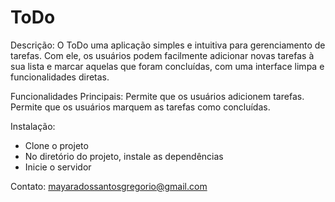<h1>ToDo</h1>
Descrição:
O ToDo uma aplicação simples e intuitiva para gerenciamento de tarefas. 
Com ele, os usuários podem facilmente adicionar novas tarefas à sua lista e marcar aquelas que foram concluídas, com uma interface limpa e funcionalidades diretas.

Funcionalidades Principais:
Permite que os usuários adicionem tarefas.
Permite que os usuários marquem as tarefas como concluídas.

Instalação:
- Clone o projeto
- No diretório do projeto, instale as dependências
- Inicie o servidor

Contato:
mayaradossantosgregorio@gmail.com

